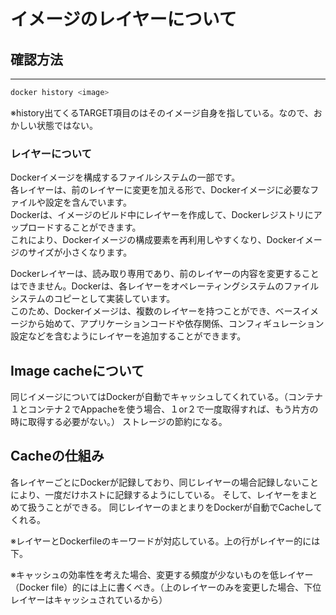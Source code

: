 # イメージのレイヤーについて

## 確認方法
<hr>

```bash
docker history <image>
```

※history出てくるTARGET項目の<missing>はそのイメージ自身を指している。なので、おかしい状態ではない。

### レイヤーについて
Dockerイメージを構成するファイルシステムの一部です。<br>
各レイヤーは、前のレイヤーに変更を加える形で、Dockerイメージに必要なファイルや設定を含んでいます。<br>
Dockerは、イメージのビルド中にレイヤーを作成して、Dockerレジストリにアップロードすることができます。<br>
これにより、Dockerイメージの構成要素を再利用しやすくなり、Dockerイメージのサイズが小さくなります。

Dockerレイヤーは、読み取り専用であり、前のレイヤーの内容を変更することはできません。Dockerは、各レイヤーをオペレーティングシステムのファイルシステムのコピーとして実装しています。<br>
このため、Dockerイメージは、複数のレイヤーを持つことができ、ベースイメージから始めて、アプリケーションコードや依存関係、コンフィギュレーション設定などを含むようにレイヤーを追加することができます。

## Image cacheについて
同じイメージについてはDockerが自動でキャッシュしてくれている。（コンテナ１とコンテナ２でAppacheを使う場合、１or２で一度取得すれば、もう片方の時に取得する必要がない。）
ストレージの節約になる。

## Cacheの仕組み
各レイヤーごとにDockerが記録しており、同じレイヤーの場合記録しないことにより、一度だけホストに記録するようにしている。
そして、レイヤーをまとめて扱うことができる。
同じレイヤーのまとまりをDockerが自動でCacheしてくれる。

※レイヤーとDockerfileのキーワードが対応している。上の行がレイヤー的には下。

※キャッシュの効率性を考えた場合、変更する頻度が少ないものを低レイヤー（Docker file）的には上に書くべき。（上のレイヤーのみを変更した場合、下位レイヤーはキャッシュされているから）